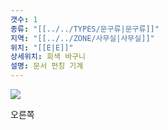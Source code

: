 ```yaml
---
갯수: 1
종류: "[[../../TYPES/문구류|문구류]]"
지역: "[[../../ZONE/사무실|사무실]]"
위치: "[[E|E]]"
상세위치: 회색 바구니
설명: 문서 펀칭 기계
---
```

![](http://192.168.50.22/images/240427_IMG_0286.png)


오른쪽